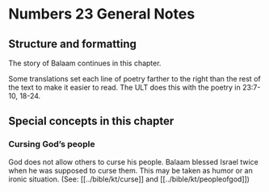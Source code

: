 # Numbers 23 General Notes
## Structure and formatting
The story of Balaam continues in this chapter.

Some translations set each line of poetry farther to the right than the rest of the text to make it easier to read. The ULT does this with the poetry in 23:7-10, 18-24.

## Special concepts in this chapter

### Cursing God’s people

God does not allow others to curse his people. Balaam blessed Israel twice when he was supposed to curse them. This may be taken as humor or an ironic situation. (See: [[../bible/kt/curse]] and [[../bible/kt/peopleofgod]])